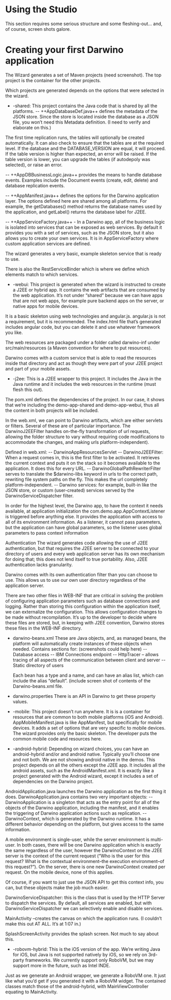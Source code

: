 Using the Studio
=======================

This section requires some serious structure and some fleshing-out... and, of course, screen shots galore.

# Creating your first Darwino application

The Wizard generates a set of Maven projects (need screenshot). The top project is the container for the other projects.

Which projects are generated depends on the options that were selected in the wizard.
- -shared: This project contains the Java code that is shared by all the platforms. 
-- ++AppDatabaseDef.java++ defines the metadata of the JSON store. Since the store is located inside the database as a JSON file, you won’t need this Metadata definition. (I need to verify and elaborate on this.)

 The first time replication runs, the tables will optionally be created automatically. It can also check to ensure that the tables are at the required level. If the database and the DATABASE_VERSION are equal, it will proceed. If the table version is higher than expected, an error will be raised. If the table version is lower, you can upgrade the tables (if autodepoly was selected), or raise an error.

 -- ++AppDBBusinessLogic.java++ provides the means to handle database events. Examples include the Document events (create, edit, delete) and database replication events.

 -- ++AppManifest.java++ defines the options for the Darwino application layer. The options defined here are shared among all platforms. For example, the getDatabases() method returns the database names used by the application, and getLabel() returns the database label for J2EE.

 -- ++AppServiceFactory.java++ - In a Darwino app, all of the business logic is isolated into services that can be exposed as web services. By default it provides you with a set of services, such as the JSON store, but it also allows you to create your own services. It is in AppServiceFactory where custom application services are defined.
 
 The wizard generates a very basic, example skeleton service that is ready to use.
 
 There is also the RestServiceBinder which is where we define which elements match to which services.

- -webui: This project is generated when the wizard is instructed to create a J2EE or hybrid app. It contains the web artifacts that are consumed by the web application. It’s not under “shared” because we can have apps that are not web apps, for example pure backend apps on the server, or native apps for mobile devices.
 
 It is a basic skeleton using web technologies and angular.js. angular.js is not a requirement, but it is recommended. The index.html file that’s generated includes angular code, but you can delete it and use whatever framework you like.
 
 The web resources are packaged under a folder called darwino-inf under src/main/resources (a Maven convention for where to put resources). 
 
 Darwino comes with a custom service that is able to read the resources inside that directory and act as though they were part of your J2EE project and part of your mobile assets.

- -j2ee: This is a J2EE wrapper to this project. It includes the Java in the Java runtime and it includes the web resources in the runtime (must flesh this out).
 
 The pom.xml defines the dependencies of the project. In our case, it shows that we’re including the demo-app-shared and demo-app-webui, thus all the content in both projects will be included.
 
 In the web.xml, we can point to Darwino artifacts, which are either servlets or filters. Several of these are of particular importance. The DarwinoJ2EEFilter handles on-the-fly transformation of url requests, allowing the folder structure to vary without requiring code modifications to accommodate the changes, and making urls platform-independent).
 
 Defined in web.xml:
-- DarwinoAppResourcesServlet
-- DarwinoJ2EEFilter: When a request comes in, this is the first filter to be activated. It retrieves the current context and puts it on the stack so it becomes available to the application. It does this for every URL.
-- DarwinoGlobalPathRewriterFilter serves to translate the $darwino-libs keyword in urls to the correct path, rewriting file system paths on the fly. This makes the url completely platform-independent.
-- Darwino services: for example, built-in like the JSON store, or custom (user-created) services served by the DarwinoServiceDispatcher filter.
 
 In order for the highest level, the Darwino app, to have the context it needs available, at application initialization the com.demo.app.AppContextListener is triggered before anything else. It provides the application with access to all of its environment information. As a listener, it cannot pass parameters, but the application can have global parameters, so the listener uses global parameters to pass context information
 
 Authentication
The wizard generates code allowing the use of J2EE authentication, but that requires the J2EE server to be connected to your directory of users and every web application server has its own mechanism for doing that; this does not lend itself to true portability. Also, J2EE authentication lacks granularity.

 Darwino comes with its own authentication filter than you can choose to use. This allows us to use our own user directory regardless of the application server.
 
 There are two other files in WEB-INF that are critical in solving the problem of configuring application parameters such as database connections and logging. Rather than storing this configuration within the application itself, we can externalize the configuration. This allows configuration changes to be made without recompilation. It’s up to the developer to decide where these files are stored, but, in keeping with J2EE convention, Darwino stores these files in the WEB-INF directory.
 
 - darwino-beans.xml
  These are Java objects, and, as managed beans, the platform will automatically create instances of these objects when needed.
  Contains sections for: (screenshots could help here)
  -- Database access
  -- IBM Connections endpoint
  -- HttpTracer – allows tracing of all aspects of the communication between client and server
  -- Static directory of users
   
   Each bean has a type and a name, and can have an alias list, which can include the alias “default”. 
(include screen shot of contents of the Darwino-beans.xml file.
 
 - darwino.properties
 There is an API in Darwino to get these property values.

- -mobile: This project doesn’t run anywhere. It is is a container for resources that are common to both mobile platforms (iOS and Android).
AppMobileManifest.java is like AppManifest, but specifically for mobile devices. It adds a set of options that are very specific to mobile devices. The wizard provides only the basic skeleton. The developer puts the common mobile code and resources here.

- -android-hybrid: Depending on wizard choices, you can have an android-hybrid and/or and android native. Typically you’ll choose one and not both. We are not showing android native in the demos.
This project depends on all the others except the J2EE app. It includes all the android assets, such as the AndroidManifest.xml. It is exactly like a project generated with the Android wizard, except it includes a set of dependencies on the Darwino project.

 AndroidApplication.java launches the Darwino application as the first thing it does.
 DarwinoApplication.java contains two very important objects:
-- DarwinoApplication is a singleton that acts as the entry point for all of the objects of the Darwino application, including the manifest, and it enables the triggering of Darwino application actions such as replication.
-- DarwinoContext, which is generated by the Darwino runtime. It has a different behavior depending on the platform, but gives access to the same information.
 
 A mobile environment is single-user, while the server environment is multi-user. In both cases, there will be one Darwino application which is exactly the same regardless of the user, however the DarwinoContext on the J2EE server is the context of the current request (“Who is the user for this request? What is the contextual environment–the execution environment–of this request?”). On the server, there is one new DarwinoContext created per request. On the mobile device, none of this applies.
 
 Of course, if you want to just use the JSON API to get this context info, you can, but these objects make the job much easier.
 
 DarwinoServiceDispatcher: this is the class that is used by the HTTP Server to dispatch the services. By default, all services are enabled, but with DarwinoServiceDispatcher we can selectively enable and disable services.
 
 MainActivity –creates the canvas on which the application runs.
(I couldn’t make this out AT ALL. It’s at 1:07 in.)
 
 SplashScreenActivity provides the splash screen. Not much to say about this.

- -robovm-hybrid: This is the iOS version of the app.
We’re writing Java for iOS, but Java is not supported natively by iOS, so we rely on 3rd-party frameworks. We currently support only RoboVM, but we may support more in the future, such as Intel INDE.
 
 Just as we generate an Android wrapper, we generate a RoboVM one. It just like what you’d get if you generated it with a RoboVM widget. The contained classes match those of the android-hybrid, with MainViewController equating to MainActivity.
